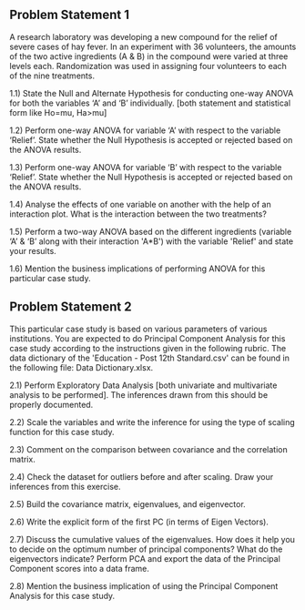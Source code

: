 ## Problem Statement 1

A research laboratory was developing a new compound for the relief of severe cases of hay fever. In an experiment with 36 volunteers, the amounts of the two active ingredients (A & B) in the compound were varied at three levels each. Randomization was used in assigning four volunteers to each of the nine treatments.

1.1) State the Null and Alternate Hypothesis for conducting one-way ANOVA for both the variables ‘A’ and ‘B’ individually. [both statement and statistical form like Ho=mu, Ha>mu]

1.2) Perform one-way ANOVA for variable ‘A’ with respect to the variable ‘Relief’. State whether the Null Hypothesis is accepted or rejected based on the ANOVA results.

1.3) Perform one-way ANOVA for variable ‘B’ with respect to the variable ‘Relief’. State whether the Null Hypothesis is accepted or rejected based on the ANOVA results.

1.4) Analyse the effects of one variable on another with the help of an interaction plot.
What is the interaction between the two treatments?

1.5) Perform a two-way ANOVA based on the different ingredients (variable ‘A’ & ‘B’ along with their interaction 'A*B') with the variable 'Relief' and state your results.

1.6) Mention the business implications of performing ANOVA for this particular case study.

## Problem Statement 2

This particular case study is based on various parameters of various institutions. You are expected to do Principal Component Analysis for this case study according to the instructions given in the following rubric. The data dictionary of the 'Education - Post 12th Standard.csv' can be found in the following file: Data Dictionary.xlsx.

2.1) Perform Exploratory Data Analysis [both univariate and multivariate analysis to be performed]. The inferences drawn from this should be properly documented.

2.2) Scale the variables and write the inference for using the type of scaling function for this case study. 

2.3) Comment on the comparison between covariance and the correlation matrix.

2.4) Check the dataset for outliers before and after scaling. Draw your inferences from this exercise.

2.5) Build the covariance matrix, eigenvalues, and eigenvector.

2.6) Write the explicit form of the first PC (in terms of Eigen Vectors).

2.7) Discuss the cumulative values of the eigenvalues. How does it help you to decide on the optimum number of principal components? What do the eigenvectors indicate?
Perform PCA and export the data of the Principal Component scores into a data frame.

2.8) Mention the business implication of using the Principal Component Analysis for this case study.
